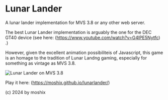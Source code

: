 # Lunar Lander

A lunar lander implementation for MVS 3.8 or any other web server. 

The best Lunar Lander implementation is arguably the one for the DEC GT40 device (see here: (https://www.youtube.com/watch?v=G4lPE5Nytfc) .)  

However, given the excellent animation possibiliteis of Javascript, this game is an homage to the tradition of Lunar Landng gaming, especially for something as vintage as MVS 3.8. 

![Lunar Lander on MVS 3.8 ](https://moshix.dynu.net/lunarlander.png "lunar lander MVS 3.8")

Play it here: (https://moshix.github.io/lunarlander/)  


(c) 2024 by moshix
